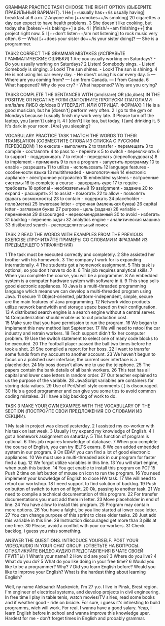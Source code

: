 GRAMMAR PRACTICE
TASK1
CHOOSE THE RIGHT OPTION (ВЫБЕРИТЕ ПРАВИЛЬНЫЙ ВАРИАНТ).
1 He [++usually has++/is usually having] breakfast at 6 a.m.
2 Anyone who [++smokes++/is smoking] 20 cigarettes a day can expect to have health problems.
3 She doesn't like cooking, but today she [bakes/++is baking++] a pie.
4 I [finish/++am finishing++] the project right now.
5 I [++don't listen++/am not listening] to rock music very often.
6  — What [++does your sister do++/is your sister doing]?
— She is a programmer.

TASK2
CORRECT THE GRAMMAR MISTAKES (ИСПРАВЬТЕ ГРАММАТИЧЕСКИЕ ОШИБКИ)
1 Are you usually working on Saturdays? - Do you usually working on Saturdays?
2 Listen! Somebody sings. - Listen! Somebody is singing.
3 Look! The sun shines. - Look! The sun is shining.
4 He is not using his car every day. - He does't using his car every day.
5 — Where are you coming from?
— I am from Canada. — I from Canada.
6 What happened? Why do you cry? - What happened? Why are you crying? 

TASK3
COMPLETE THE SENTANCES WITH (am/is/are) OR (do,does) IN THE POSITIVE OR NEGATIVE FORM (ЗАПОЛНИТЕ ПРОПУСКИ ГЛАГОЛАМИ am/is/are ЛИБО dp/does В УТВЕРДИТ. ИЛИ ОТРИЦАТ. ФОРМАХ)
1 He is a good musician, but he [doesn't] perform very often.
2 I go to the gym on Mondays because I usually finish my work very late.
3 Please turn off the laptop, you [aren't] using it.
4 I [don't] like tea, but today, I [am] drinking it.
5 It's dark in your room. [Are] you sleeping?

VOCABULARY PRACTICE
TASK 1
MATCH THE WORDS TO THEIR TRANSLATION (СОВМЕСТИТЕ СЛОВА ИЗ СПИСКА С РУССКИМ ПЕРЕВОДОМ)
1 to execute - выполнять
2 to transfer - перемещать
3 to compile - составлять
4 to pass to - перейти к
5 to switch - переключать
6 to support - поддерживать
7 to retool - переделать (переоборудовать)
8 to implement - применить
9 to run a program - запустить программу
10 to enable - разрешать
11 to utilize - использовать
12 language features - особенности языка
13 multithreaded - многопоточный
14 electronic appliance - электронное устройство
15 embedded systems - встроенные системы
16 to complete a course - завершить курс
17 to require - требовать
18 optional - необязательный
19 assignment - задание
20 to expand - расширять
21 to assist - помогать
22 to allow - позволять (давать возможность) 
23 to contain - содержать
24 placeholder - поле(метка)
25 lowercase letter - строчная (маленькая буква)
26 capital letter - заглавная буква
27 purpose - цель (задача)
28 variable - переменная
29 discouraged - нерекомендованный
30 to avoid - избегать
31 backlog - перечень задач
32 analytics engine - аналитическая машина
33 distibuted search - распределительный поиск

TASK 2
READ THE WORDS WITH EXAMPLES FROM THE PREVIOUS EXERCISE (ПРОЧИТАЙТЕ ПРИМЕРЫ СО СЛОВАМИ И ФРАЗАМИ ИЗ ПРЕДЫДУЩЕГО УПРАЖНЕНИЯ) 

1 The task must be executed correctly and completely. 
2 She assisted her brother with his homework. 
3 The company I work for is expanding internationally.
4 The students got a homework assignment.
5 This task is optional, so you don't have to do it. 
6 This job requires analytical skills.
7 When you complete the course, you will be a programmer. 
8 An embedded system is a computer hardware system with software in it.
9 This shop sells good electronic appliances. 
10 Java is a multi-threaded programming language which means we can develop a multi-threaded program using Java.
11 secure 
11 Object-oriented, platform-independent, simple, secure are the main features of Java programming. 
12 Network video products utilize network bandwidth and storage space based on their configuration. 
13  A distributed search engine is a search engine without a central server.
14 Computerization should enable us to cut production cost.  
15 Make sure that you have permission to run the program. 
16 We began to implement this new method last September.
17  We will need to retool the car industry and retrain workers. 
18 Tech support didn't fix her computer problem.
19 Use the switch statement to select one of many code blocks to be executed.
20 The football player passed the ball two times before he took a shot. 
21 She compiled a report for her boss. 
22  I want to transfer some funds from my account to another account.
23 We haven't begun to focus on a polished user interface, the current user interface is a placeholder.
24 My boss doesn't allow me to use the telephone.
25 The papers contain the bank details of all bank workers.
26 This test has all capital and lower case letters in random order.
27 Our teacher explained to us the purpose of the variable. 
28 JavaScript variables are containers for storing data values.
29 Use of Perl/shell style comments ( ) is discouraged.
30 He's a good programmer and can give you some tips to avoid common coding mistakes. 
31 I have a big backlog of work to do.

TASK 3
MAKE YOUR OWN EXAMPES WITH THE VOCABULARY OF THE SECTION (ПОСТРОЙТЕ СВОИ ПРЕДЛОЖЕНИЯ СО СЛОВАМИ ИЗ СЕКЦИИ).

1 My task in project was closed yesterday. 
2 I assisted my co-worker with his task on last week. 
3 Usually i try expand my knowledge of English.
4 I got a homework assignment on saturday.
5 This function of program is optional. 
6 This job requires knowledge of database.
7 When you complete the course of English, you can try IELTS exams. 
8 We can added embedded system in our program.
9 On  EBAY you can find a lot of good electronic appliances. 
10 We must use a multi-threaded ask in our program for faster find a bug.
12 We forgot utilize variables in this line.
13 You will start engine, when push this button.
14 You get enable to install this program on PC? 
15 Push 2 time on left button of mouse on icon to run the program. 
16 You need implement your knowledge of English to close HW task. 
17 We will need to retool our workshop. 
18 I need support to find solution of backlog.
19 Push on button of switch to turn on of light.
20 Ok, passing to another task. 
21 We need to compile a technical documentation of this program.
22 For transfer documentations you must add them in letter. 
23 Move placeholder in end of line.
24 You have allow to install this program.
25 Program may contain more options.
26 You have a falght, bc you line started at lower case letter.
27 You can change purpose of this sprint to close older tasks.
28 Just add this variable in this line.
29 Instruction discouraged get more than 3 pills at one time.
30 Please, avoid a conflict with your co-workers.
31 Check backlog, i guess you miss something.

ANSWER THE QUESTIONS. INTRODUCE YOURSELF. POST YOUR VIDEO/AUDIO IN YOUR CHAT GROUP. (ОТВЕТЬТЕ НА ВОПРОСЫ. ОПУБЛИКУЙТЕ ВИДЕО.АУДИО ПРЕДСТАВЛЕНИЯ В ЧАТЕ СВОЕЙ ГРУППЫ)
1 What's your name? 
2 How old are you? 
3 Where do you live?
4 What do you do?
5 What do you like doing in your free time?
6 Would you like to be a programmer? Why?
7 Did you learn English before? Would you like to improve your English? What is the hardest thing about learning English?

Well, ny name Aleksandr Mackevich, I'm 27 y.o. I live in Pinsk, Brest region. I'm engineer of electrical systems, 
and develop projects in civil engineering. In free time I play in table tenis, watch movies/TV siries, 
read some books and if weather good - ride on bicicle.
For sure, i guess it's intiresting to build programms, wich will work. For real, I wanna have a good salary.
Yeap, I learn English before in school and wanna improve this knowledge uper. Hardest for me - don't forget times in English and probably grammar.
